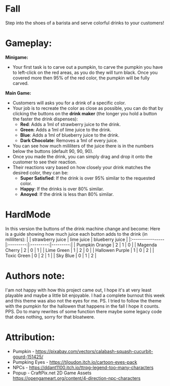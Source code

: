 # Fall
Step into the shoes of a barista and serve colorful drinks to your customers!

# Gameplay:
**Minigame:**
- Your first task is to carve out a pumpkin, to carve the pumpkin you have to left-click on the red areas, as you do they will turn black. Once you covered more then 95% of the red color, the pumpkin will be fully carved.

**Main Game:**
- Customers will asks you for a drink of a specific color.
- Your job is to recreate the color as close as possible, you can do that by clicking the buttons on the **drink maker** (the longer you hold a button the faster the drink dispenses):
    - **Red**: Adds a 1ml of strawberry juice to the drink.
    - **Green**: Adds a 1ml of lime juice to the drink.
    - **Blue**: Adds a 1ml of blueberry juice to the drink.
    - **Dark Chocolate**: Removes a 1ml of every juice.
- You can see how much mililiters of the juice there is in the numbers below the buttons (default 90, 90, 90).
- Once you made the drink, you can simply drag and drop it onto the customer to see their reaction.
- Their reactions vary based on how closely your drink matches the desired color, they can be:
    - **Super Satisfied**: If the drink is over 95% similar to the requested color.
    - **Happy**: If the drinks is over 80% similar.
    - **Anoyed**: If the drink is less than 80% similar.

# HardMode
In this version the buttons of the drink machine change and become:
Here is a guide showing how much juice each button adds to the drink (in mililiters):
|  | strawberry juice | lime juice | blueberry juice |
|:----------------|:---------:|:---------:|---------:|
| Pumpkin Orange | 2 | 1 | 0 |
| Magenda Cherry | 2 | 0 | 1 |
| Lime Green | 1 | 2 | 0 |
| Hallowen Purple | 1 | 0 | 2 |
| Toxic Green | 0 | 2 | 1 |
| Sky Blue | 0 | 1 | 2 |
 
# Authors note:
I'am not happy with how this project came out, I hope it's at very least playable and maybe a little bit enjoyable. I had a complete burnout this week and this theme was also not the eyes for me. 
PS. I tried to follow the theme with the pumpkin for the hallowen that happens in the fall I hope it counts.
PPS. Do to many rewrites of some function there maybe some legacy code that does nothing, sorry for that bloatwere.

# Attribution:
- Pumpkin - https://pixabay.com/vectors/calabash-squash-cucurbit-gourd-151425/
- Pumpking Eyes - https://tjloudon.itch.io/cartoon-eyes-pack
- NPCs - https://ddant1100.itch.io/ttrpg-legend-too-many-characters
- Popup - CraftPix.net 2D Game Assets https://opengameart.org/content/4-direction-npc-characters